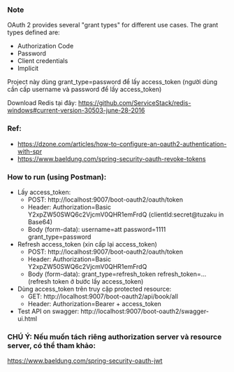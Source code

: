 ### Note
OAuth 2 provides several "grant types" for different use cases. The grant types defined are:
- Authorization Code
- Password
- Client credentials
- Implicit

Project này dùng grant_type=password để lấy access_token (người dùng cần cấp username
và password để lấy access_token)

Download Redis tại đây:
https://github.com/ServiceStack/redis-windows#current-version-30503-june-28-2016

### Ref:
- https://dzone.com/articles/how-to-configure-an-oauth2-authentication-with-spr
- https://www.baeldung.com/spring-security-oauth-revoke-tokens

### How to run (using Postman):
- Lấy access_token:
    - POST: http://localhost:9007/boot-oauth2/oauth/token
    - Header: Authorization=Basic Y2xpZW50SWQ6c2VjcmV0QHR1emFrdQ (clientId:secret@tuzaku in Base64)
    - Body (form-data):
        username=att
        password=1111
        grant_type=password
- Refresh access_token (xin cấp lại access_token)
    - POST: http://localhost:9007/boot-oauth2/oauth/token
    - Header: Authorization=Basic Y2xpZW50SWQ6c2VjcmV0QHR1emFrdQ
    - Body (form-data):
        grant_type=refresh_token
        refresh_token=... (refresh token ở bước lấy access_token)
- Dùng access_token trên truy cập protected resource:
    - GET: http://localhost:9007/boot-oauth2/api/book/all
    - Header: Authorization=Bearer + access_token
- Test API on swagger: http://localhost:9007/boot-oauth2/swagger-ui.html

### CHÚ Ý: Nếu muốn tách riêng authorization server và resource server, có thể tham khảo:
https://www.baeldung.com/spring-security-oauth-jwt